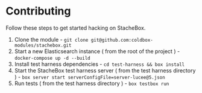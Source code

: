 Contributing
=============

Follow these steps to get started hacking on StacheBox.

1. Clone the module - `git clone git@github.com:coldbox-modules/stachebox.git`
3. Start a new Elasticsearch instance ( from the root of the project ) - `docker-compose up -d --build`
2. Install test harness dependencies - `cd test-harness && box install`
4. Start the StacheBox test harness server ( from the test harness directory ) - `box server start serverConfigFile=server-lucee@5.json`
5. Run tests ( from the test harness directory ) - `box testbox run`